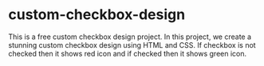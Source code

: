 # custom-checkbox-design
This is a free custom checkbox design project. In this project, we create a stunning custom checkbox design using HTML and CSS. If checkbox is not checked then it shows red icon and if checked then it shows green icon.

